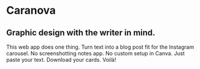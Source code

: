 # Caranova

## Graphic design with the writer in mind.

This web app does one thing. Turn text into a blog post fit for the Instagram carousel. No screenshotting notes app. No custom setup in Canva. Just paste your text. Download your cards. Voilà!
